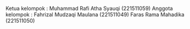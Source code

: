 Ketua kelompok :
Muhammad Rafi Atha Syauqi (221511059)
Anggota kelompok :
Fahrizal Mudzaqi Maulana (221511049)
Faras Rama Mahadika (221511050)
